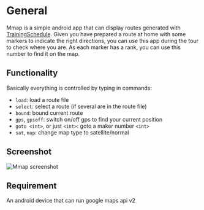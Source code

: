 General
=======

Mmap is a simple android app that can display routes generated with [TrainingSchedule](https://github.com/makroid/TrainSchedule). Given you have prepared a route at home with some markers to  indicate the right directions, you can use this app during the tour to check where you are. 
As each marker has a rank, you can use this number to find it on the map.

Functionality
-------------
Basically everything is controlled by typing in commands:
* `load`: load a route file
* `select`: select a route (if several are in the route file)
* `bound`: bound current route
* `gps`, `gpsoff`: switch on/off gps to find your current position
* `goto <int>`, or just `<int>`: goto a maker number `<int>`
* `sat`, `map`: change map type to satellite/normal

Screenshot
----------
![Mmap screenshot](http://i.imgur.com/1sea4qi.jpg?1)


Requirement
-----------
An android device that can run google maps api v2

